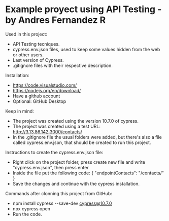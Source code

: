 # Example proyect using API Testing - by Andres Fernandez R

Used in this project:
- API Testing tecniques.
- cypress.env.json files, used to keep some values hidden from the web or other users.
- Last version of Cypress.
- .gitignore files with their respective description.

Installation:
- https://code.visualstudio.com/
- https://nodejs.org/en/download/
- Have a github account
- Optional: GitHub Desktop

Keep in mind:
- The project was created using the version 10.7.0 of cypress.
- The project was created using a test URL: http://3.13.86.142:3000/contacts/
- In the .gitignore file the usual folders were added, but there's also a file called cypress.env.json, that should be created to run this project.

Instructions to create the cypress.env.json file:
- Right click on the project folder, press create new file and write "cypress.env.json", then press enter
- Inside the file put the following code:
{
    "endpointContacts": "/contacts/"
}
- Save the changes and continue with the cypress installation.

Commands after clonning this project from GitHub:
- npm install cypress --save-dev cypress@10.7.0
- npx cypress open
- Run the code.